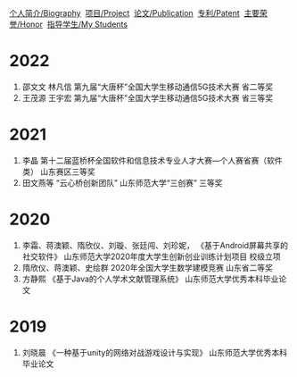 [个人简介/Biography](./index.md)&nbsp; [项目/Project](./project.md)&nbsp; [论文/Publication](./publication.md)&nbsp;  [专利/Patent](./patent.md)&nbsp; [主要荣誉/Honor](./honor.md)&nbsp; [指导学生/My Students](./student.md)

# 2022
1. 邵文文 林凡信   第九届“大唐杯”全国大学生移动通信5G技术大赛 省二等奖
2. 王茂源 王宇宏   第九届“大唐杯”全国大学生移动通信5G技术大赛 省三等奖


# 2021
1. 李晶 第十二届蓝桥杯全国软件和信息技术专业人才大赛—个人赛省赛（软件类） 山东赛区三等奖
2. 田文燕等 “云心桥创新团队”    山东师范大学“三创赛” 三等奖


# 2020
1. 李霜、蒋澳颖、隋欣仪、刘璇、张廷闯、刘珍妮， 《基于Android屏幕共享的社交软件》  山东师范大学2020年度大学生创新创业训练计划项目 校级立项
2. 隋欣仪、蒋澳颖、史绘群   2020年全国大学生数学建模竞赛 山东省二等奖
3. 方静熙 《基于Java的个人学术文献管理系统》 山东师范大学优秀本科毕业论文

# 2019
1. 刘晓晨 《一种基于unity的网络对战游戏设计与实现》 山东师范大学优秀本科毕业论文
